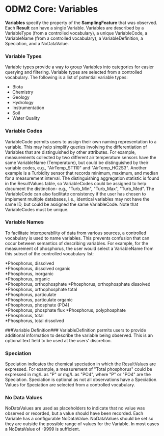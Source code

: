 ODM2 Core: Variables
====================

**Variables** specify the property of the **SamplingFeature** that was observed. Each **Result** can have a single Variable. Variables are described by a VariableType (from a controlled vocabulary), a unique VariableCode, a VariableName (from a controlled vocabulary), a VariableDefinition, a Speciation, and a NoDataValue.

### Variable Types ###
Variable types provide a way to group Variables into categories for easier querying and filtering. Variable types are selected from a controlled vocabulary. The following is a list of potential variable types:

* Biota
* Chemistry
* Geology
* Hydrology
* Instrumentation
* Soil
* Water Quality

### Variable Codes ###
VariableCode permits users to assign their own naming representation to a variable. This may help simplify queries involving the differentiation of Variables that are distinguished by other attributes. For example, measurements collected by two different air temperature sensors have the same VariableName (Temperature), but could be distinguished by their variable codes, e.g., "AirTemp_ST110" and "AirTemp_HC2S3". Another example is a Turbidity sensor that records minimum, maximum, and median for a measurement interval. The distinguishing aggregation statistic is found in the ResultValues table, so VariableCodes could be assigned to help document the distinction- e.g., "Turb_Min", "Turb_Max", "Turb_Med". The VariableCode can also facilitate consistency if the user has chosen to implement multiple databases, i.e., identical variables may not have the same ID, but could be assigned the same VariableCode. Note that VariableCodes must be unique. 

### Variable Names ###
To facilitate interoperability of data from various sources, a controlled vocabulary is used to name variables. This prevents confusion that can occur between semantics of describing variables. For example, for the measurement of phosphorus, the user would select a VariableName from this subset of the controlled vocabulary list: 

*Phosphorus, dissolved	
*Phosphorus, dissolved organic	
*Phosphorus, inorganic	
*Phosphorus, organic	
*Phosphorus, orthophosphate	
*Phosphorus, orthophosphate dissolved	
*Phosphorus, orthophosphate total	
*Phosphorus, particulate	
*Phosphorus, particulate organic	
*Phosphorus, phosphate (PO4)	
*Phosphorus, phosphate flux
*Phosphorus, polyphosphate	
*Phosphorus, total	
*Phosphorus, total dissolved

###Variable Definition###
VariableDefinition permits users to provide additional information to describe the variable being observed. This is an optional text field to be used at the users' discretion. 

### Speciation ###
Speciation indicates the chemical speciation in which the ResultValues are expressed. For example, a measurement of "Total phosphorus" could be expressed in mg/L as "P" or mg/L as "PO4", where "P" or "PO4" are the Speciation. Speciation is optional as not all observations have a Speciation. Values for Speciation are selected from a controlled vocabulary.

### No Data Values ###
NoDataValues are used as placeholders to indicate that no value was observed or recorded, but a value should have been recorded. Each Variable has a configurable NoDataValue. NoDataValues should be set so they are outside the possible range of values for the Variable. In most cases a NoDataValue of -9999 is sufficient.
